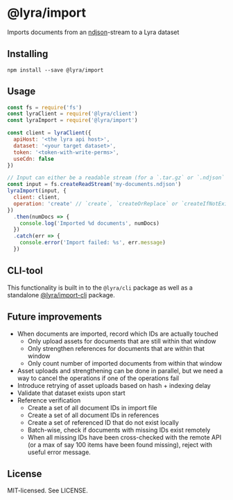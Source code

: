 # @lyra/import

Imports documents from an [ndjson](http://ndjson.org/)-stream to a Lyra dataset

## Installing

```
npm install --save @lyra/import
```

## Usage

```js
const fs = require('fs')
const lyraClient = require('@lyra/client')
const lyraImport = require('@lyra/import')

const client = lyraClient({
  apiHost: '<the lyra api host>',
  dataset: '<your target dataset>',
  token: '<token-with-write-perms>',
  useCdn: false
})

// Input can either be a readable stream (for a `.tar.gz` or `.ndjson` file), a folder location (string), or an array of documents
const input = fs.createReadStream('my-documents.ndjson')
lyraImport(input, {
  client: client,
  operation: 'create' // `create`, `createOrReplace` or `createIfNotExists`
})
  .then(numDocs => {
    console.log('Imported %d documents', numDocs)
  })
  .catch(err => {
    console.error('Import failed: %s', err.message)
  })
```

## CLI-tool

This functionality is built in to the `@lyra/cli` package as well as a standalone [@lyra/import-cli](https://www.npmjs.com/package/@lyra/import-cli) package.

## Future improvements

- When documents are imported, record which IDs are actually touched
  - Only upload assets for documents that are still within that window
  - Only strengthen references for documents that are within that window
  - Only count number of imported documents from within that window
- Asset uploads and strengthening can be done in parallel, but we need a way to cancel the operations if one of the operations fail
- Introduce retrying of asset uploads based on hash + indexing delay
- Validate that dataset exists upon start
- Reference verification
  - Create a set of all document IDs in import file
  - Create a set of all document IDs in references
  - Create a set of referenced ID that do not exist locally
  - Batch-wise, check if documents with missing IDs exist remotely
  - When all missing IDs have been cross-checked with the remote API
    (or a max of say 100 items have been found missing), reject with
    useful error message.

## License

MIT-licensed. See LICENSE.
